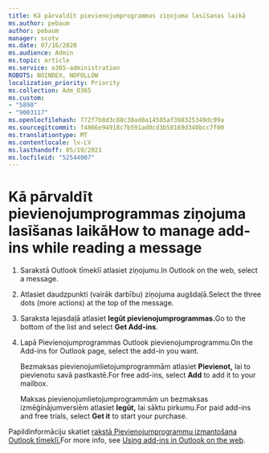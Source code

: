 ```yaml
---
title: Kā pārvaldīt pievienojumprogrammas ziņojuma lasīšanas laikā
ms.author: pebaum
author: pebaum
manager: scotv
ms.date: 07/16/2020
ms.audience: Admin
ms.topic: article
ms.service: o365-administration
ROBOTS: NOINDEX, NOFOLLOW
localization_priority: Priority
ms.collection: Adm_O365
ms.custom:
- "5890"
- "9003117"
ms.openlocfilehash: 772f7b8d3c88c38ad8a14585af398325349dc99a
ms.sourcegitcommit: f4866e94918c7b591ad0cd3b58169d340bcc7f00
ms.translationtype: MT
ms.contentlocale: lv-LV
ms.lasthandoff: 05/19/2021
ms.locfileid: "52544007"
---
```

# <a name="how-to-manage-add-ins-while-reading-a-message"></a><span data-ttu-id="46e7a-102">Kā pārvaldīt pievienojumprogrammas ziņojuma lasīšanas laikā</span><span class="sxs-lookup"><span data-stu-id="46e7a-102">How to manage add-ins while reading a message</span></span>

1. <span data-ttu-id="46e7a-103">Sarakstā Outlook tīmeklī atlasiet ziņojumu.</span><span class="sxs-lookup"><span data-stu-id="46e7a-103">In Outlook on the web, select a message.</span></span>
    
2. <span data-ttu-id="46e7a-104">Atlasiet daudzpunkti (vairāk darbību) ziņojuma augšdaļā.</span><span class="sxs-lookup"><span data-stu-id="46e7a-104">Select the three dots (more actions) at the top of the message.</span></span>

3. <span data-ttu-id="46e7a-105">Saraksta lejasdaļā atlasiet **Iegūt pievienojumprogrammas.**</span><span class="sxs-lookup"><span data-stu-id="46e7a-105">Go to the bottom of the list and select **Get Add-ins**.</span></span>
    
4. <span data-ttu-id="46e7a-106">Lapā Pievienojumprogrammas Outlook pievienojumprogrammu.</span><span class="sxs-lookup"><span data-stu-id="46e7a-106">On the Add-ins for Outlook page, select the add-in you want.</span></span>
    
    <span data-ttu-id="46e7a-107">Bezmaksas pievienojumlietojumprogrammām atlasiet **Pievienot,** lai to pievienotu savā pastkastē.</span><span class="sxs-lookup"><span data-stu-id="46e7a-107">For free add-ins, select **Add** to add it to your mailbox.</span></span>
    
    <span data-ttu-id="46e7a-108">Maksas pievienojumlietojumprogrammām un bezmaksas izmēģinājumversiēm atlasiet **Iegūt,** lai sāktu pirkumu.</span><span class="sxs-lookup"><span data-stu-id="46e7a-108">For paid add-ins and free trials, select **Get it** to start your purchase.</span></span>
    
<span data-ttu-id="46e7a-109">Papildinformāciju skatiet [rakstā Pievienojumprogrammu izmantošana Outlook tīmeklī.](https://support.microsoft.com/office/using-add-ins-in-outlook-on-the-web-8f2ce816-5df4-44a5-958c-f7f9d6dabdce)</span><span class="sxs-lookup"><span data-stu-id="46e7a-109">For more info, see [Using add-ins in Outlook on the web](https://support.microsoft.com/office/using-add-ins-in-outlook-on-the-web-8f2ce816-5df4-44a5-958c-f7f9d6dabdce).</span></span>